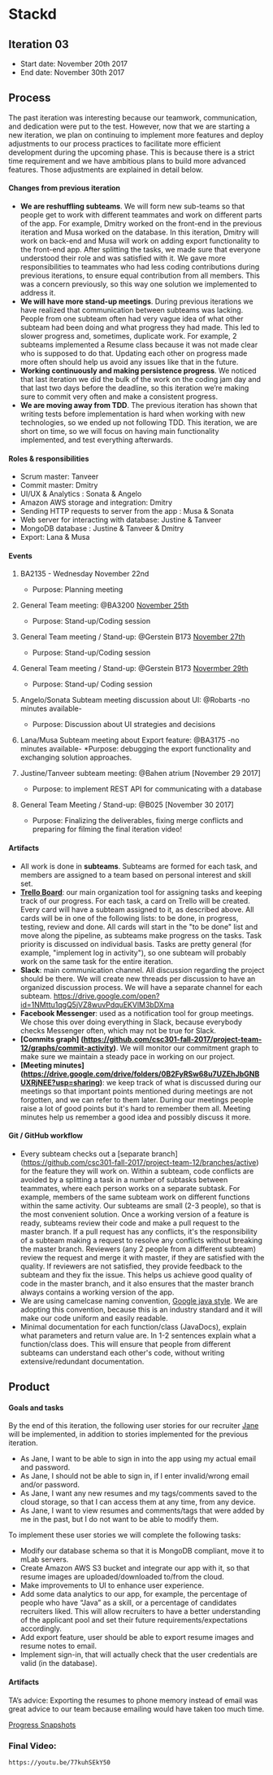 # Stackd


## Iteration 03

 * Start date: November 20th 2017
 * End date: November 30th 2017

## Process

The past iteration was interesting because our teamwork, communication, and dedication were put to the test. However, now that we are starting a new iteration, we plan on continuing to implement more features and deploy adjustments to our process practices to facilitate more efficient development during the upcoming phase. This is because there is a strict time requirement and we have ambitious plans to build more advanced features. Those adjustments are explained in detail below.



#### Changes from previous iteration

* **We are reshuffling subteams**. We will form new sub-teams so that people get to work with different teammates and work on different parts of the app. For example, Dmitry worked on the front-end in the previous iteration and Musa worked on the database. In this iteration, Dmitry will work on back-end and Musa will work on adding export functionality to the front-end app. After splitting the tasks, we made sure that everyone understood their role and was satisfied with it. We gave more responsibilities to teammates who had less coding contributions during previous iterations, to ensure equal contribution from all members. This was a concern previously, so this way one solution we implemented to address it.
* **We will have more stand-up meetings**. During previous iterations we have realized that communication between subteams was lacking. People from one subteam often had very vague idea of what other subteam had been doing and what progress they had made. This led to slower progress and, sometimes, duplicate work. For example, 2 subteams implemented a Resume class because it was not made clear who is supposed to do that. Updating each other on progress made more often should help us avoid any issues like that in the future. 
* **Working continuously and making persistence progress**. We noticed that last iteration we did the bulk of the work on the coding jam day and that last two days before the deadline, so this iteration we’re making sure to commit very often and make a consistent progress.
* **We are moving away from TDD**. The previous iteration has shown that writing tests before implementation is hard when working with new technologies, so we ended up not following TDD. This iteration, we are short on time, so we will focus on having main functionality implemented, and test everything afterwards.

#### Roles & responsibilities

* Scrum master: Tanveer
* Commit master: Dmitry
* UI/UX & Analytics : Sonata & Angelo
* Amazon AWS storage and integration: Dmitry
* Sending HTTP requests to server from the app : Musa & Sonata
* Web server for interacting with database: Justine & Tanveer
* MongoDB database : Justine & Tanveer & Dmitry 
* Export: Lana & Musa

#### Events

1. BA2135 - Wednesday November 22nd
    * Purpose: Planning meeting

2. General Team meeting: @BA3200 [November 25th](https://docs.google.com/document/d/1zpxJw_5Rh-sNkZpV7aS_lyUibgVlktk2ZC9Gcx4qyIg/edit?usp=sharing )
    * Purpose:  Stand-up/Coding session

3. General Team meeting / Stand-up: @Gerstein B173 [November 27th](https://docs.google.com/document/d/14_ZQn6WCaMMmkcbTuD5rE31I18zguMaSwHoEtZNN8T4/edit?usp=sharing )
    * Purpose:  Stand-up/Coding session

4. General Team meeting / Stand-up: @Gerstein B173 [Novermber 29th](https://docs.google.com/document/d/16ivgaXq7y4pi2HUKoes_8DG6c-tEmA2QIIeJ5avPO2A/edit?usp=sharing )
    * Purpose:  Stand-up/ Coding session

5. Angelo/Sonata Subteam meeting discussion about UI: @Robarts -no minutes available-
    * Purpose:  Discussion about UI strategies and decisions 
6. Lana/Musa Subteam meeting about Export feature: @BA3175 -no minutes available-
*Purpose: debugging the export functionality and exchanging solution approaches. 

7. Justine/Tanveer subteam meeting: @Bahen atrium [November 29 2017]
    * Purpose: to implement REST API for communicating with a database

8. General Team Meeting / Stand-up: @B025 [November 30 2017] 
    * Purpose: Finalizing the deliverables, fixing merge conflicts and preparing for filming the final iteration video! 


#### Artifacts

* All work is done in **subteams**. Subteams are formed for each task, and members are assigned to a team based on personal interest and skill set.
* **[Trello Board](https://trello.com/b/uOa2sSLp)**: our main organization tool for assigning tasks and keeping track of our progress. For each task, a card on Trello will be created. Every card will have a subteam assigned to it, as described above. All cards will be in one of the following lists: to be done, in progress, testing, review and done. All cards will start in the "to be done" list and move along the pipeline, as subteams make progress on the tasks. Task priority is discussed on individual basis. Tasks are pretty general (for example, "implement log in activity"), so one subteam will probably work on the same task for the entire iteration.
* **Slack**: main communication channel. All discussion regarding the project should be there. We will create new threads per discussion to have an organized discussion process. We will have a separate channel for each subteam. 
https://drive.google.com/open?id=1NMttu1qgQ5jVZ8wuvPdquEKVlM3bDXma
* **Facebook Messenger**: used as a notification tool for group meetings. We chose this over doing everything in Slack, because everybody checks Messenger often, which may not be true for Slack.
* **[Commits graph] (https://github.com/csc301-fall-2017/project-team-12/graphs/commit-activity)**. We will monitor our commitment graph to make sure we maintain a steady pace in working on our project.
* **[Meeting minutes] (https://drive.google.com/drive/folders/0B2FyRSw68u7UZEhJbGNBUXRjNEE?usp=sharing)**: we keep track of what is discussed during our meetings so that important points mentioned during meetings are not forgotten, and we can refer to them later. During our meetings people raise a lot of good points but it's hard to remember them all. Meeting minutes help us remember a good idea and possibly discuss it more.

#### Git / GitHub workflow


* Every subteam checks out a [separate branch] (https://github.com/csc301-fall-2017/project-team-12/branches/active) for the feature they will work on. Within a subteam, code conflicts are avoided by a splitting a task in a number of subtasks between teammates, where each person works on a separate subtask. For example, members of the same subteam work on different functions within the same activity. Our subteams are small (2-3 people), so that is the most convenient solution. Once a working version of a feature is ready, subteams review their code and make a pull request to the master branch. If a pull request has any conflicts, it's the responsibility of a subteam making a request to resolve any conflicts without breaking the master branch. Reviewers (any 2 people from a different subteam) review the request and merge it with master, if they are satisfied with the quality. If reviewers are not satisfied, they provide feedback to the subteam and they fix the issue. This helps us achieve good quality of code in the master branch, and it also ensures that the master branch always contains a working version of the app.
* We are using camelcase naming convention, [Google java style](https://google.github.io/styleguide/javaguide.html). We are adopting this convention, because this is an industry standard and it will make our code uniform and easily readable.
* Minimal documentation for each function/class (JavaDocs), explain what parameters and return value are. In 1-2 sentences explain what a function/class does. This will ensure that people from different subteams can understand each other's code, without writing extensive/redundant documentation.


## Product

#### Goals and tasks

By the end of this iteration, the following user stories for our recruiter [Jane](https://app.xtensio.com/folio/ndwhpubh) will be implemented, in addition to stories implemented for the previous iteration. 
* As Jane, I want to be able to sign in into the app using my actual email and password.
* As Jane, I should not be able to sign in, if I enter invalid/wrong email and/or password.
* As Jane, I want any new resumes and my tags/comments saved to the cloud storage, so that I can access them at any time, from any device.
* As Jane, I want to view resumes and comments/tags that were added by me in the past, but I do not want to be able to modify them.

To implement these user stories we will complete the following tasks:

* Modify our database schema so that it is MongoDB compliant, move it to mLab servers.
* Create Amazon AWS S3 bucket and integrate our app with it, so that resume images are uploaded/downloaded to/from the cloud.
* Make improvements to UI to enhance user experience. 
* Add some data analytics to our app, for example, the percentage of people who have “Java” as a skill, or a percentage of candidates recruiters liked. This will allow recruiters to have a better understanding of the applicant pool and set their future requirements/expectations accordingly.
* Add export feature, user should be able to export resume images and resume notes to email. 
* Implement sign-in, that will actually check that the user credentials are valid (in the database).


#### Artifacts
TA’s advice: 
    Exporting the resumes to phone memory instead of email was great advice to our team because emailing would have taken too much time.

[Progress Snapshots](https://drive.google.com/open?id=1NMttu1qgQ5jVZ8wuvPdquEKVlM3bDXma )
    
	
### Final Video:
	https://youtu.be/77kuhSEkY50




